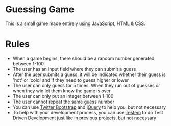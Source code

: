# Guessing Game
This is a small game made entirely using JavaScript, HTML & CSS.

# Rules
* When a game begins, there should be a random number generated between 1-100
* The user has an input field where they can submit a guess
* After the user submits a guess, it will be indicated whether their guess is 'hot' or 'cold' and if they need to guess higher or lower
* The user can only guess for 5 times. When they run out of guesses or when they win let them know the game is over
* The user can only put an integer between 1-100
* The user cannot repeat the same guess number
* You can use [Twitter Bootstrap](http://getbootstrap.com/) and [jQuery](http://jquery.com/) to help you, but not necessary
* To help with your development process, you can use [Testem](https://github.com/testem/testem) to do Test Driven Development just like in previous projects, but not necessary
